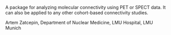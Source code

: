 A package for analyzing molecular connectivity using PET or SPECT data. It can also be applied to any other cohort-based connectivity studies. 

Artem Zatcepin, Department of Nuclear Medicine, LMU Hospital, LMU Munich
